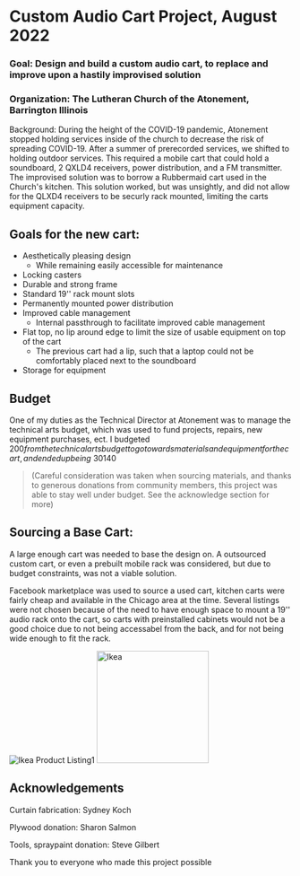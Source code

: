 # Custom Audio Cart Project, August 2022

### Goal: Design and build a custom audio cart, to replace and improve upon a hastily improvised solution

### Organization: The Lutheran Church of the Atonement, Barrington Illinois

Background: During the height of the COVID-19 pandemic, Atonement stopped holding services inside of the church to decrease the risk of spreading COVID-19.
After a summer of prerecorded services, we shifted to holding outdoor services. This required a mobile cart that could hold a soundboard, 2 QXLD4 receivers,
power distribution, and a FM transmitter. The improvised solution was to borrow a Rubbermaid cart used in the Church's kitchen. This solution worked, but was
unsightly, and did not allow for the QLXD4 receivers to be securly rack mounted, limiting the carts equipment capacity.



## Goals for the new cart:
 - Aesthetically pleasing design
     - While remaining easily accessible for maintenance
 - Locking casters
 - Durable and strong frame
 - Standard 19'' rack mount slots
 - Permanently mounted power distribution
 - Improved cable management
    - Internal passthrough to facilitate improved cable management
 - Flat top, no lip around edge to limit the size of usable equipment on top of the cart
   - The previous cart had a lip, such that a laptop could not be comfortably placed next to the soundboard
 - Storage for equipment
 
## Budget

One of my duties as the Technical Director at Atonement was to manage the technical arts budget, which was used to fund projects, repairs, new equipment purchases, ect. 
I budgeted $200 from the technical arts budget to go towards materials and equipment for the cart, and ended up being ~30% under budget, spending ~$140

> (Careful consideration was taken when sourcing materials, and thanks to generous donations from community members, this project was able to stay well under budget. 
See the acknowledge section for more)

## Sourcing a Base Cart:

A large enough cart was needed to base the design on. A outsourced custom cart, or even a prebuilt mobile rack was considered, but due to budget constraints, 
was not a viable solution. 

Facebook marketplace was used to source a used cart, kitchen carts were fairly cheap and available in the Chicago area at the time. Several listings were not chosen because 
of the need to have enough space to mount a 19'' audio rack onto the cart, so carts with preinstalled cabinets would not be a good choice due to not being accessabel from 
the back, and for not being wide enough to fit the rack. 


![Ikea Product Listing1](https://user-images.githubusercontent.com/114526139/193136499-36a9ba37-0b14-4fab-be27-ea086a13464c.png)
<img src="Ikea Product Listing" alt="Ikea" width="200"/>

## Acknowledgements

Curtain fabrication: Sydney Koch

Plywood donation: Sharon Salmon

Tools, spraypaint donation: Steve Gilbert

Thank you to everyone who made this project possible


